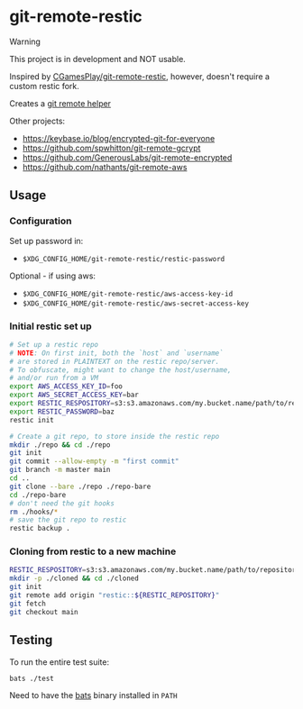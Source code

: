 # git-remote-restic
> [!WARNING]
> This project is in development and NOT usable.

Inspired by [CGamesPlay/git-remote-restic](https://github.com/CGamesPlay/git-remote-restic), however, doesn't require a custom restic fork.

Creates a [git remote helper](https://git-scm.com/docs/gitremote-helpers)

Other projects:
- https://keybase.io/blog/encrypted-git-for-everyone
- https://github.com/spwhitton/git-remote-gcrypt
- https://github.com/GenerousLabs/git-remote-encrypted
- https://github.com/nathants/git-remote-aws

## Usage
### Configuration
Set up password in:
- `$XDG_CONFIG_HOME/git-remote-restic/restic-password`

Optional - if using aws:
- `$XDG_CONFIG_HOME/git-remote-restic/aws-access-key-id`
- `$XDG_CONFIG_HOME/git-remote-restic/aws-secret-access-key`

### Initial restic set up
```bash
# Set up a restic repo
# NOTE: On first init, both the `host` and `username`
# are stored in PLAINTEXT on the restic repo/server. 
# To obfuscate, might want to change the host/username,
# and/or run from a VM
export AWS_ACCESS_KEY_ID=foo
export AWS_SECRET_ACCESS_KEY=bar
export RESTIC_RESPOSITORY=s3:s3.amazonaws.com/my.bucket.name/path/to/repository
export RESTIC_PASSWORD=baz
restic init

# Create a git repo, to store inside the restic repo
mkdir ./repo && cd ./repo
git init
git commit --allow-empty -m "first commit"
git branch -m master main
cd ..
git clone --bare ./repo ./repo-bare
cd ./repo-bare
# don't need the git hooks
rm ./hooks/* 
# save the git repo to restic
restic backup .
```

### Cloning from restic to a new machine
```bash
RESTIC_RESPOSITORY=s3:s3.amazonaws.com/my.bucket.name/path/to/repository
mkdir -p ./cloned && cd ./cloned
git init
git remote add origin "restic::${RESTIC_REPOSITORY}"
git fetch
git checkout main
```

## Testing
To run the entire test suite:
```bash
bats ./test
```

Need to have the [bats](https://github.com/bats-core/bats-core) binary installed in `PATH`
